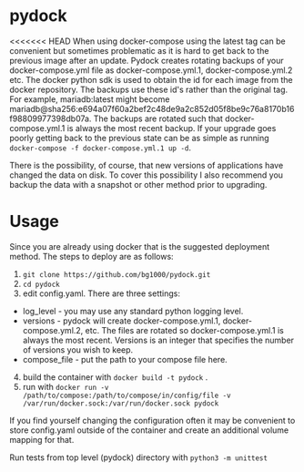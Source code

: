 # pydock

<<<<<<< HEAD
When using docker-compose using the latest tag can be convenient but sometimes problematic as it is hard to get back to the previous image after an update. Pydock creates rotating backups of your docker-compose.yml file as docker-compose.yml.1, docker-compose.yml.2 etc. The docker python sdk is used to obtain the id for each image from the docker repository. The backups use these id's rather than the original tag.  For example, mariadb:latest might become mariadb@sha256:e694a07f60a2bef2c48de9a2c852d05f8be9c76a8170b16f98809977398db07a. The backups are rotated such that docker-compose.yml.1 is always the most recent backup.  If your upgrade goes poorly getting back to the previous state can be as simple as running `docker-compose -f docker-compose.yml.1 up -d`.

There is the possibility, of course, that new versions of applications have changed the data on disk. To cover this possibility I also recommend you backup the data with a snapshot or other method prior to upgrading.

# Usage

Since you are already using docker that is the suggested deployment method.  The steps to deploy are as follows:

1. `git clone https://github.com/bg1000/pydock.git`
2. `cd pydock`
3. edit config.yaml.  There are three settings:
  - log_level - you may use any standard python logging level.
  - versions - pydock will create docker-compose.yml.1, docker-compose.yml.2, etc.  The files are rotated so docker-compose.yml.1 is always the most recent. Versions is an integer that specifies the number of versions you wish to keep.
  - compose_file - put the path to your compose file here.
 4. build the container with `docker build -t pydock` .
 5. run with `docker run -v /path/to/compose:/path/to/compose/in/config/file -v /var/run/docker.sock:/var/run/docker.sock pydock`

If you find yourself changing the configuration often it may be convenient to store config.yaml outside of the container and create an additional volume mapping for that.

 Run tests from top level (pydock) directory with `python3 -m unittest`
